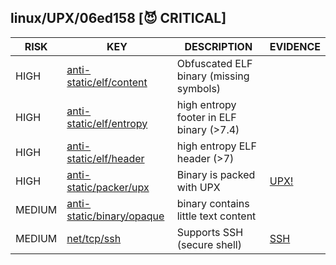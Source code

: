 ## linux/UPX/06ed158 [😈 CRITICAL]

| RISK | KEY | DESCRIPTION | EVIDENCE |
|--|--|--|--|
| HIGH | [anti-static/elf/content](https://github.com/chainguard-dev/malcontent/blob/main/rules/anti-static/elf/content.yara#obfuscated_elf) | Obfuscated ELF binary (missing symbols) | |
| HIGH | [anti-static/elf/entropy](https://github.com/chainguard-dev/malcontent/blob/main/rules/anti-static/elf/entropy.yara#normal_elf_high_entropy_7_4) | high entropy footer in ELF binary (>7.4) | |
| HIGH | [anti-static/elf/header](https://github.com/chainguard-dev/malcontent/blob/main/rules/anti-static/elf/header.yara#high_entropy_header) | high entropy ELF header (>7) | |
| HIGH | [anti-static/packer/upx](https://github.com/chainguard-dev/malcontent/blob/main/rules/anti-static/packer/upx.yara#upx) | Binary is packed with UPX | [UPX!](https://github.com/search?q=UPX%21&type=code) |
| MEDIUM | [anti-static/binary/opaque](https://github.com/chainguard-dev/malcontent/blob/main/rules/anti-static/binary/opaque.yara#opaque_binary) | binary contains little text content | |
| MEDIUM | [net/tcp/ssh](https://github.com/chainguard-dev/malcontent/blob/main/rules/net/tcp/ssh.yara#ssh) | Supports SSH (secure shell) | [SSH](https://github.com/search?q=SSH&type=code) |

